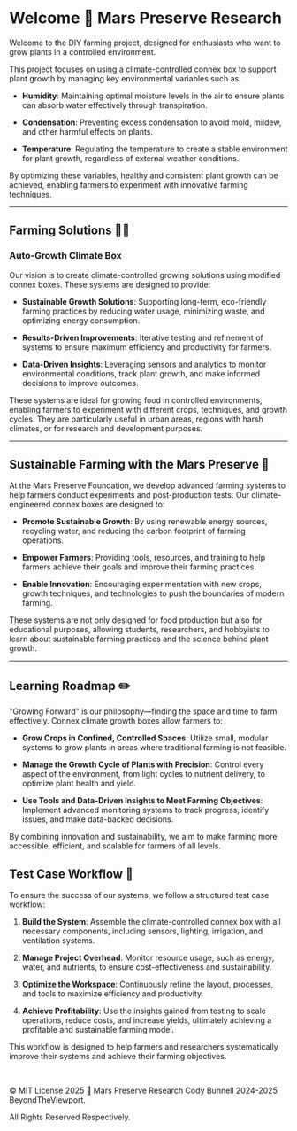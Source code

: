 # Welcome 🍊 Mars Preserve Research

Welcome to the DIY farming project, designed for enthusiasts who want to grow plants in a controlled environment.

This project focuses on using a climate-controlled connex box to support plant growth by managing key environmental variables such as:

- **Humidity**: Maintaining optimal moisture levels in the air to ensure plants can absorb water effectively through transpiration.

- **Condensation**: Preventing excess condensation to avoid mold, mildew, and other harmful effects on plants.

- **Temperature**: Regulating the temperature to create a stable environment for plant growth, regardless of external weather conditions.

By optimizing these variables, healthy and consistent plant growth can be achieved, enabling farmers to experiment with innovative farming techniques.

---

## Farming Solutions 🧑‍🌾

### Auto-Growth Climate Box 

Our vision is to create climate-controlled growing solutions using modified connex boxes. These systems are designed to provide:

- **Sustainable Growth Solutions**: Supporting long-term, eco-friendly farming practices by reducing water usage, minimizing waste, and optimizing energy consumption.

- **Results-Driven Improvements**: Iterative testing and refinement of systems to ensure maximum efficiency and productivity for farmers.

- **Data-Driven Insights**: Leveraging sensors and analytics to monitor environmental conditions, track plant growth, and make informed decisions to improve outcomes.

These systems are ideal for growing food in controlled environments, enabling farmers to experiment with different crops, techniques, and growth cycles. They are particularly useful in urban areas, regions with harsh climates, or for research and development purposes.

---

## Sustainable Farming with the Mars Preserve 🚜

At the Mars Preserve Foundation, we develop advanced farming systems to help farmers conduct experiments and post-production tests. Our climate-engineered connex boxes are designed to:

- **Promote Sustainable Growth**: By using renewable energy sources, recycling water, and reducing the carbon footprint of farming operations.

- **Empower Farmers**: Providing tools, resources, and training to help farmers achieve their goals and improve their farming practices.

- **Enable Innovation**: Encouraging experimentation with new crops, growth techniques, and technologies to push the boundaries of modern farming.

These systems are not only designed for food production but also for educational purposes, allowing students, researchers, and hobbyists to learn about sustainable farming practices and the science behind plant growth.

---

## Learning Roadmap ✏️

"Growing Forward" is our philosophy—finding the space and time to farm effectively. Connex climate growth boxes allow farmers to:

- **Grow Crops in Confined, Controlled Spaces**: Utilize small, modular systems to grow plants in areas where traditional farming is not feasible.

- **Manage the Growth Cycle of Plants with Precision**: Control every aspect of the environment, from light cycles to nutrient delivery, to optimize plant health and yield.

- **Use Tools and Data-Driven Insights to Meet Farming Objectives**: Implement advanced monitoring systems to track progress, identify issues, and make data-backed decisions.

By combining innovation and sustainability, we aim to make farming more accessible, efficient, and scalable for farmers of all levels.

## Test Case Workflow 🧲

To ensure the success of our systems, we follow a structured test case workflow:

1. **Build the System**: Assemble the climate-controlled connex box with all necessary components, including sensors, lighting, irrigation, and ventilation systems.

2. **Manage Project Overhead**: Monitor resource usage, such as energy, water, and nutrients, to ensure cost-effectiveness and sustainability.

3. **Optimize the Workspace**: Continuously refine the layout, processes, and tools to maximize efficiency and productivity.

4. **Achieve Profitability**: Use the insights gained from testing to scale operations, reduce costs, and increase yields, ultimately achieving a profitable and sustainable farming model.

This workflow is designed to help farmers and researchers systematically improve their systems and achieve their farming objectives.

<br>

© MIT License 2025 🍊 Mars Preserve Research Cody Bunnell 2024-2025
BeyondTheViewport. 

All Rights Reserved Respectively.
